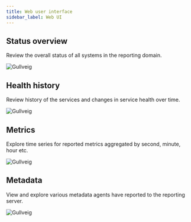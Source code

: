 ```yaml
---
title: Web user interface
sidebar_label: Web UI
---
```


## Status overview

Review the overall status of all systems in the reporting domain.

![Gullveig](/img/screens/status.png)

## Health history

Review history of the services and changes in service health over time.

![Gullveig](/img/screens/health.png)

## Metrics

Explore time series for reported metrics aggregated by second, minute, hour etc.

![Gullveig](/img/screens/charts.png)

## Metadata

View and explore various metadata agents have reported to the reporting server.

![Gullveig](/img/screens/meta.png)

